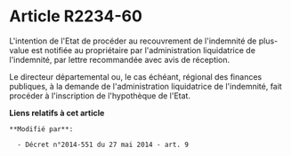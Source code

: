# Article R2234-60

L'intention de l'Etat de procéder au recouvrement de l'indemnité de plus-value est notifiée au propriétaire par
l'administration liquidatrice de l'indemnité, par lettre recommandée avec avis de réception. 

Le  directeur départemental ou, le cas échéant, régional des finances publiques, à la demande de l'administration
liquidatrice de l'indemnité, fait procéder à l'inscription de l'hypothèque de l'Etat.

**Liens relatifs à cet article**

	**Modifié par**:

	  - Décret n°2014-551 du 27 mai 2014 - art. 9
